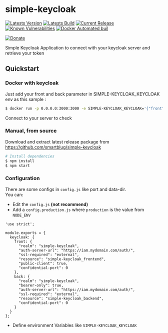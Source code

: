 # simple-keycloak

[![Latests Version](https://img.shields.io/github/package-json/v/SmartBlug/simple-keycloak.svg)](https://github.com/SmartBlug/simple-keycloak)
[![Latests Build](https://img.shields.io/github/package-json/build/SmartBlug/simple-keycloak)](https://github.com/SmartBlug/simple-keycloak)
[![Current Release](https://img.shields.io/github/release/SmartBlug/simple-keycloak.svg)](https://github.com/SmartBlug/simple-keycloak/releases)
[![Known Vulnerabilities](https://snyk.io/test/github/SmartBlug/simple-keycloak/badge.svg)](https://snyk.io/test/github/SmartBlug/simple-keycloak)
[![Docker Automated buil](https://img.shields.io/docker/automated/smartblug/simple-keycloak.svg)](https://hub.docker.com/r/smartblug/simple-keycloak)

[![Donate](https://img.shields.io/badge/Donate-PayPal-green.svg)](https://www.paypal.com/cgi-bin/webscr?cmd=_donations&business=Patrick%40Bouffel.com&item_name=simple-keycloak&currency_code=EUR&source=url)

Simple Keycloak Application to connect with your keycloak server and retrieve your token

## Quickstart

### Docker with keycloak
Just add your front and back parameter in SIMPLE-KEYCLOAK_KEYCLOAK env as this sample :
```bash
$ docker run -p 0.0.0.0:3000:3000 -e SIMPLE-KEYCLOAK_KEYCLOAK='{"front":{"realm":"simple-keycloak","auth-server-url":"http://localhost:8080/auth","ssl-required":"external","resource":"simple-keycloak_frontend","public-client":true,"confidential-port":0},"back":{"realm":"simple-keycloak","bearer-only":true,"auth-server-url":"http://localhost:8080/auth","ssl-required":"external","resource":"simple-keycloak_backend","confidential-port":0}}' smartblug/simple-keycloak
```
Connect to your server to check

### Manual, from source

Download and extract latest release package from https://github.com/smartblug/simple-keycloak

```bash
# Install dependencies
$ npm install
$ npm start
```

### Configuration

There are some configs in `config.js` like port and data-dir.  
You can:
* Edit the `config.js` **(not recommend)**
* Add a `config.production.js` where `production` is the value from `NODE_ENV`
  
```
'use strict';

module.exports = {
  keycloak: {
    front: {
      "realm": "simple-keycloak",
      "auth-server-url": "https://iam.mydomain.com/auth/",
      "ssl-required": "external",
      "resource": "simple-keycloak_frontend",
      "public-client": true,
      "confidential-port": 0
    },
    back: {
      "realm": "simple-keycloak",
      "bearer-only": true,
      "auth-server-url": "https://iam.mydomain.com/auth/",
      "ssl-required": "external",
      "resource": "simple-keycloak_backend",
      "confidential-port": 0
    }
  }
};
```

* Define environment Variables like `SIMPLE-KEYCLOAK_KEYCLOAK`
